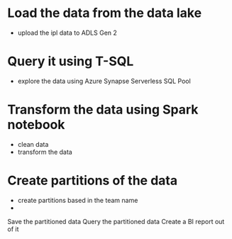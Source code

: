 # Load the data from the data lake

- upload the ipl data to ADLS Gen 2

# Query it using T-SQL

- explore the data using Azure Synapse Serverless SQL Pool

# Transform the data using Spark notebook

- clean data
- transform the data

# Create partitions of the data

- create partitions based in the team name
-

Save the partitioned data
Query the partitioned data
Create a BI report out of it
